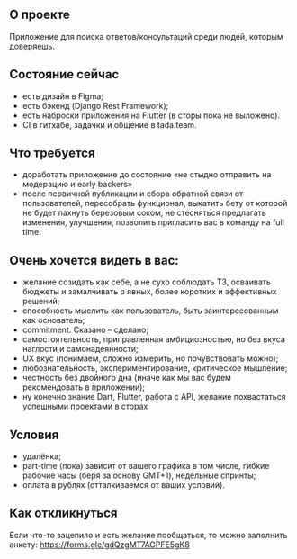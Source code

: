 ## О проекте
Приложение для поиска ответов/консультаций среди людей, которым доверяешь.

## Состояние сейчас
 - есть дизайн в Figma;
 - есть бэкенд (Django Rest Framework);
 - есть наброски приложения на Flutter (в сторы пока не выложено).
 - CI в гитхабе, задачки и общение в tada.team.
 
## Что требуется
 - доработать приложение до состояние «не стыдно отправить на модерацию и early backers»
 - после первичной публикации и сбора обратной связи от пользователей, пересобрать функционал, выкатить бету от которой не будет пахнуть березовым соком, не стесняться предлагать изменения, улучшения, позволить пригласить вас в команду на full time.

## Очень хочется видеть в вас:
 - желание созидать как себе, а не сухо соблюдать ТЗ, осваивать бюджеты и замалчивать о явных, более коротких и эффективных решений;
 - способность мыслить как пользователь, быть заинтересованным как основатель;
 - commitment. Сказано – сделано;
 - самостоятельность, приправленная амбициозностью, но без вкуса наглости и самонадеянности; 
 - UX вкус (понимаем, сложно измерить, но почувствовать можно);
 - любознательность, экспериментирование, критическое мышление;
 - честность без двойного дна (иначе как мы вас будем рекомендовать в приложении);
 - ну конечно знание Dart, Flutter, работа с API, желание похвастаться успешными проектами в сторах

## Условия
 - удалёнка;
 - part-time (пока) зависит от вашего графика в том числе, гибкие рабочие часы (беря за основу GMT+1), недельные спринты;
 - оплата в рублях (отталкиваемся от ваших условий).

## Как откликнуться
Если что-то зацепило и есть желание пообщаться, то можно заполнить анкету: https://forms.gle/gdQzgMT7AGPFE5gK8
